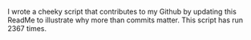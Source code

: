 I wrote a cheeky script that contributes to my Github by updating this ReadMe to illustrate why more than commits matter. This script has run 2367 times.